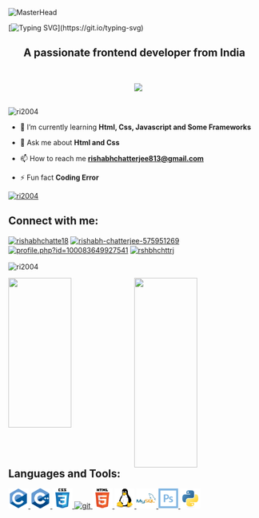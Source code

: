 ![MasterHead](https://present.readthedocs.io/en/latest/_images/welcome-to-coding.gif)
<!--   my-ticker -->    
[![Typing SVG](https://readme-typing-svg.herokuapp.com?color=%2336BCF7&center=true&vCenter=true&width=800&lines=Hi+there+👋,+I+am+Rishabh+Chatterjee;+I+am+From+India;+Welcome+to+My+Profile!;Always+learning+new+things+;)](https://git.io/typing-svg)
<h2 align="center">A passionate frontend developer from India</h2><br/>

<img align="right" width="50%" src="https://cdn.dribbble.com/users/1292677/screenshots/6139167/avento.gif"/><br/><br/>
<p align="left"> <img src="https://komarev.com/ghpvc/?username=ri2004&label=Profile%20views&color=0e75b6&style=flat" alt="ri2004" /> </p>

- 🌱 I’m currently learning **Html, Css, Javascript and Some Frameworks**

- 💬 Ask me about **Html and Css**

- 📫 How to reach me **rishabhchatterjee813@gmail.com**

- ⚡ Fun fact **Coding Error**

<p align="left"> <a href="https://github.com/ryo-ma/github-profile-trophy"><img src="https://github-profile-trophy.vercel.app/?username=ri2004" alt="ri2004" /></a> </p>

<h2 align="left">Connect with me:</h2><p align="left">
<a href="https://twitter.com/rishabhchatte18" target="blank"><img align="center" src="https://raw.githubusercontent.com/rahuldkjain/github-profile-readme-generator/master/src/images/icons/Social/twitter.svg" alt="rishabhchatte18" height="30" width="40" /></a>
<a href="https://linkedin.com/in/rishabh-chatterjee-575951269" target="blank"><img align="center" src="https://raw.githubusercontent.com/rahuldkjain/github-profile-readme-generator/master/src/images/icons/Social/linked-in-alt.svg" alt="rishabh-chatterjee-575951269" height="30" width="40" /></a>
<a href="https://fb.com/profile.php?id=100083649927541" target="blank"><img align="center" src="https://raw.githubusercontent.com/rahuldkjain/github-profile-readme-generator/master/src/images/icons/Social/facebook.svg" alt="profile.php?id=100083649927541" height="30" width="40" /></a>
<a href="https://instagram.com/rshbhchttrj" target="blank"><img align="center" src="https://raw.githubusercontent.com/rahuldkjain/github-profile-readme-generator/master/src/images/icons/Social/instagram.svg" alt="rshbhchttrj" height="30" width="40" /></a>
</p>



<p><img align="center" src="https://github-readme-streak-stats.herokuapp.com/?user=ri2004&" alt="ri2004" /></p>

<img align="left" width="50%" height="300" src="https://github-readme-stats.vercel.app/api?username=Ri2004&show_icons=true&theme=maroongold"/>
<img align="left" width="50%" height="380" src="https://github-readme-stats.vercel.app/api/top-langs/?username=Ri2004&layout=pie"/>

<h2 align="left">Languages and Tools:</h2>
<p align="left"> <a href="https://www.cprogramming.com/" target="_blank" rel="noreferrer"> <img src="https://raw.githubusercontent.com/devicons/devicon/master/icons/c/c-original.svg" alt="c" width="40" height="40"/> </a> <a href="https://www.w3schools.com/cpp/" target="_blank" rel="noreferrer"> <img src="https://raw.githubusercontent.com/devicons/devicon/master/icons/cplusplus/cplusplus-original.svg" alt="cplusplus" width="40" height="40"/> </a> <a href="https://www.w3schools.com/css/" target="_blank" rel="noreferrer"> <img src="https://raw.githubusercontent.com/devicons/devicon/master/icons/css3/css3-original-wordmark.svg" alt="css3" width="40" height="40"/> </a> <a href="https://git-scm.com/" target="_blank" rel="noreferrer"> <img src="https://www.vectorlogo.zone/logos/git-scm/git-scm-icon.svg" alt="git" width="40" height="40"/> </a> <a href="https://www.w3.org/html/" target="_blank" rel="noreferrer"> <img src="https://raw.githubusercontent.com/devicons/devicon/master/icons/html5/html5-original-wordmark.svg" alt="html5" width="40" height="40"/> </a> <a href="https://www.linux.org/" target="_blank" rel="noreferrer"> <img src="https://raw.githubusercontent.com/devicons/devicon/master/icons/linux/linux-original.svg" alt="linux" width="40" height="40"/> </a> <a href="https://www.mysql.com/" target="_blank" rel="noreferrer"> <img src="https://raw.githubusercontent.com/devicons/devicon/master/icons/mysql/mysql-original-wordmark.svg" alt="mysql" width="40" height="40"/> </a> <a href="https://www.photoshop.com/en" target="_blank" rel="noreferrer"> <img src="https://raw.githubusercontent.com/devicons/devicon/master/icons/photoshop/photoshop-line.svg" alt="photoshop" width="40" height="40"/> </a> <a href="https://www.python.org" target="_blank" rel="noreferrer"> <img src="https://raw.githubusercontent.com/devicons/devicon/master/icons/python/python-original.svg" alt="python" width="40" height="40"/> </a> </p>
